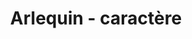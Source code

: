 ---
title: Arlequin - caractère
informations: Pour le diplôme, dessin d'un caractère à très faibles contrastes avec des empattements proches des incises comme s'il avait bavé, par maladresse, ou que l'empattement s'était abîmé, lissé à force de l'imprimer au plomb.
img: ecrit/arlequin2.jpg
---